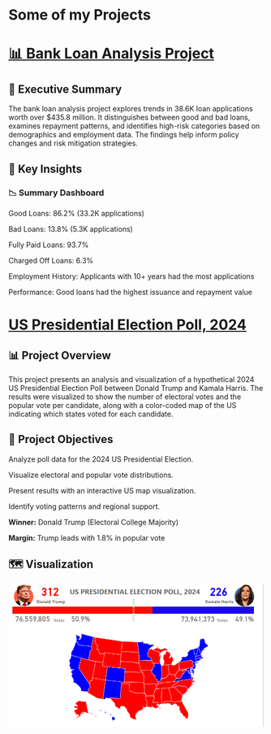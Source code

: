 # Some of my Projects
# [📊 Bank Loan Analysis Project](https://zhanyzhaks.github.io/Bank-Loan-Analysis/)
## 🧾 Executive Summary
The bank loan analysis project explores trends in 38.6K loan applications worth over $435.8 million. It distinguishes between good and bad loans, examines repayment patterns, and identifies high-risk categories based on demographics and employment data. The findings help inform policy changes and risk mitigation strategies.

## 📌 Key Insights
### 📉 Summary Dashboard
Good Loans: 86.2% (33.2K applications)

Bad Loans: 13.8% (5.3K applications)

Fully Paid Loans: 93.7%

Charged Off Loans: 6.3%

Employment History: Applicants with 10+ years had the most applications

Performance: Good loans had the highest issuance and repayment value

# [US Presidential Election Poll, 2024](https://github.com/zhanyzhaks/us-election-poll-2024/)

## 📊 Project Overview
This project presents an analysis and visualization of a hypothetical 2024 US Presidential Election Poll between Donald Trump and Kamala Harris. The results were visualized to show the number of electoral votes and the popular vote per candidate, along with a color-coded map of the US indicating which states voted for each candidate.

## 🧾 Project Objectives
Analyze poll data for the 2024 US Presidential Election.

Visualize electoral and popular vote distributions.

Present results with an interactive US map visualization.

Identify voting patterns and regional support.

**Winner:** Donald Trump (Electoral College Majority)

**Margin:** Trump leads with 1.8% in popular vote

## 🗺️ Visualization
<img src="Dashboard1.png" width="700"/>
